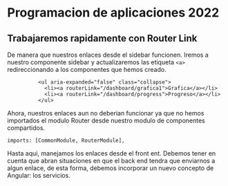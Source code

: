 # Programacion de aplicaciones 2022

## Trabajaremos rapidamente con Router Link

De manera que nuestros enlaces desde el sidebar funcionen.
Iremos a nuestro componente sidebar y actualizaremos las etiqueta `<a>` redireccionando a los componentes que hemos creado.

```
          <ul aria-expanded="false" class="collapse">
            <li><a routerLink="/dashboard/grafica1">Grafica</a></li>
            <li><a routerLink="/dashboard/progress">Progreso</a></li>
          </ul>
```

Ahora, nuestros enlaces aun no deberian funcionar ya que no hemos importados el modulo Router desde nuestro modulo de componentes compartidos.

```
imports: [CommonModule, RouterModule],
```

Hasta aqui, manejamos los enlaces desde el front ent. Debemos tener en cuenta que abran situaciones en que el back end tendra que enviarnos a algun enlace, de esta forma, debemos incorporar un nuevo concepto de Angular: los servicios.
